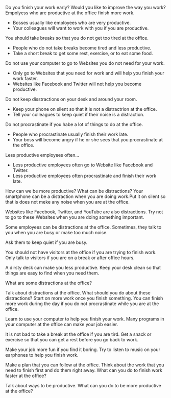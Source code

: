 Do you finish your work early?
Would you like to improve the way you work?
Empolyess who are productive at the office finish more work.
* Bosses usually like employees who are very productive.
* Your colleagues will want to work with you if you are productive.

You should take breaks so that you do not get too tired at the office.
* People who do not take breaks become tired and less productive.
* Take a short break to get some rest, exercise, or to eat some food.

Do not use your computer to go to Websites you do not need for your work.
* Only go to Websites that you need for work and will help you finish your work faster.
* Websites like Facebook and Twitter will not help you become productive.

Do not keep disstractions on your desk and around your room.
* Keep your phone on silent so that it is not a distractrion at the office.
* Tell your colleagues to keep quiet if their noise is a distraction.

Do not procrastinate if you habe a lot of things to do at the office.
* People who procrastinate usually finish their work late.
* Your boss will become angry if he or she sees that you procrastinate at the office.

Less productive employees often...
* Less productive employees often go to Website like Facebook and Twitter.
* Less productive employees often procrastinate and finish their work late.

How can we be more productive?
What can be distractions?
Your smartphone can be a distraction when you are doing work.Put it on silent so that is does not meke any noise when you are at the office.

Websites like Facebook, Twitter, and YouTube are also distractions. Try not to go to these Websites when you are doing something important.

Some employees can be distractions at the office. Sometimes, they talk to you when you are busy or make too much noise.

Ask them to keep quiet if you are busy.

You should not have visitors at the office if you are trying  to finish work. Only talk to visitors if you are on a break or after office hours.

A dirsty desk can make you less productive. Keep your desk clean so that things are easy to find when you need them.

What are some distractions at the office?

Talk about distractions at the office. What should you do about these distractions?
Start on more work once you finish something. You can finish more work during the day if you do not procrastinate while you are at the office.

Learn to use your computer to help you finish your work. Many programs in your computer at the office can make your job easier.

It is not bad to take a break at the office if you are tird. Get a snack or exercise so that you can get a rest before you go back to work.

Make your job more fun if you find it boring. Try to listen to music on your earphones to help you finish work.

Make a plan that you can follow at the office. Think about the work that you need to finish first and do them right away.
What can you do to finish work faster at the office?

Talk about ways to be productive. What can you do to be more productive at the office?

